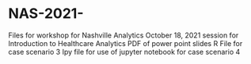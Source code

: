 # NAS-2021-
Files for workshop for Nashville Analytics October 18, 2021 session for Introduction to Healthcare Analytics
PDF of power point slides 
R File for case scenario 3
Ipy file for use of jupyter notebook for case scenario 4
